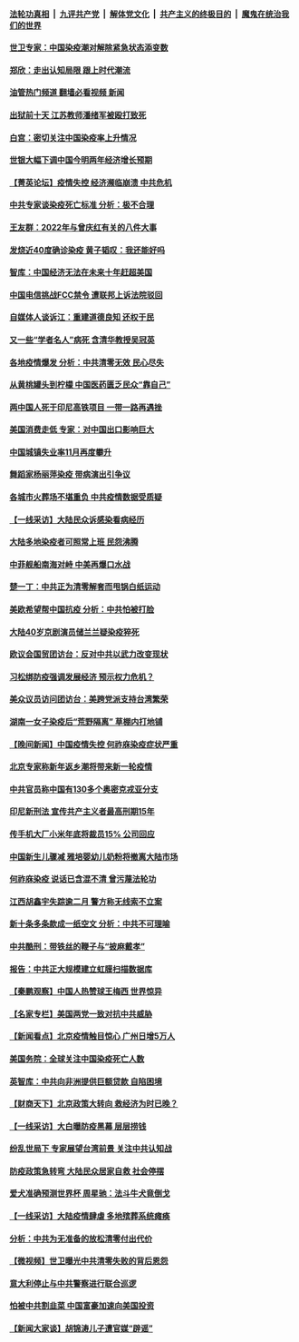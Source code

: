 ####  [法轮功真相](../../../../basic/blob/master/README.md?t=12211212) &nbsp;|&nbsp; [九评共产党](../../../../9ping.md/blob/master/README.md?t=12211212) &nbsp;|&nbsp; [解体党文化](../../../../jtdwh.md/blob/master/README.md?t=12211212)  &nbsp;|&nbsp; [共产主义的终极目的](../../../../gczydzjmd.md/blob/master/README.md?t=12211212) &nbsp;|&nbsp; [魔鬼在统治我们的世界](../../../../mgztzwmdsj.md/blob/master/README.md?t=12211212) 

#### [世卫专家：中国染疫潮对解除紧急状态添变数](../pages/nsc413/n13888628.md?t=12211212) 

#### [郑欣：走出认知局限 跟上时代潮流](../pages/nsc413/n13887826.md?t=12211212) 

#### [油管热门频道 翻墙必看视频 新闻](http://129.146.143.75:81/youtube.html?12211212)

#### [出狱前十天 江苏教师潘绪军被殴打致死](../pages/nsc413/n13888230.md?t=12211212) 

#### [白宫：密切关注中国染疫率上升情况](../pages/nsc413/n13888511.md?t=12211212) 

#### [世银大幅下调中国今明两年经济增长预期](../pages/nsc413/n13888612.md?t=12211212) 

#### [【菁英论坛】疫情失控 经济濒临崩溃 中共危机](../pages/nsc413/n13888408.md?t=12211212) 

#### [中共专家谈染疫死亡标准 分析：极不合理](../pages/nsc413/n13888482.md?t=12211212) 

#### [王友群：2022年与曾庆红有关的八件大事](../pages/nsc413/n13888603.md?t=12211212) 

#### [发烧近40度确诊染疫 黄子韬叹：我还能好吗](../pages/nsc413/n13888530.md?t=12211212) 

#### [智库：中国经济无法在未来十年赶超美国](../pages/nsc413/n13888561.md?t=12211212) 

#### [中国电信挑战FCC禁令 遭联邦上诉法院驳回](../pages/nsc413/n13888488.md?t=12211212) 

#### [自媒体人谈诉江：重建道德良知 还权于民](../pages/nsc413/n13887904.md?t=12211212) 

#### [又一些“学者名人”病死 含清华教授吴冠英](../pages/nsc413/n13888436.md?t=12211212) 

#### [各地疫情爆发 分析：中共清零无效 民心尽失](../pages/nsc413/n13888470.md?t=12211212) 

#### [从黄桃罐头到柠檬 中国医药匮乏民众“靠自己”](../pages/nsc413/n13888385.md?t=12211212) 

#### [两中国人死于印尼高铁项目 一带一路再遇挫](../pages/nsc413/n13888453.md?t=12211212) 

#### [美国消费走低 专家：对中国出口影响巨大](../pages/nsc413/n13888377.md?t=12211212) 

#### [中国城镇失业率11月再度攀升](../pages/nsc413/n13888335.md?t=12211212) 

#### [舞蹈家杨丽萍染疫 带病演出引争议](../pages/nsc413/n13888458.md?t=12211212) 

#### [各城市火葬场不堪重负 中共疫情数据受质疑](../pages/nsc413/n13888431.md?t=12211212) 

#### [【一线采访】大陆民众诉感染看病经历](../pages/nsc413/n13888216.md?t=12211212) 

#### [大陆多地染疫者可照常上班 民怨沸腾](../pages/nsc413/n13888446.md?t=12211212) 

#### [中菲舰船南海对峙 中美再爆口水战](../pages/nsc413/n13888425.md?t=12211212) 

#### [楚一丁：中共正为清零解套而甩锅白纸运动](../pages/nsc413/n13888194.md?t=12211212) 

#### [美欧希望帮中国抗疫 分析：中共怕被打脸](../pages/nsc413/n13888404.md?t=12211212) 

#### [大陆40岁京剧演员储兰兰疑染疫猝死](../pages/nsc413/n13888378.md?t=12211212) 

#### [欧议会国贸团访台：反对中共以武力改变现状](../pages/nsc413/n13888157.md?t=12211212) 

#### [习松绑防疫强调发展经济 预示权力危机？](../pages/nsc413/n13888201.md?t=12211212) 

#### [美众议员访问团访台：美跨党派支持台湾繁荣](../pages/nsc413/n13888189.md?t=12211212) 

#### [湖南一女子染疫后“荒野隔离” 草棚内打地铺](../pages/nsc413/n13888244.md?t=12211212) 


#### [【晚间新闻】中国疫情失控 何祚庥染疫症状严重](../pages/nsc413/n13888217.md?t=12211212) 

#### [北京专家称新年返乡潮将带来新一轮疫情](../pages/nsc413/n13888206.md?t=12211212) 


#### [中共官员称中国有130多个奥密克戎亚分支](../pages/nsc413/n13888179.md?t=12211212) 

#### [印尼新刑法 宣传共产主义者最高刑期15年](../pages/nsc413/n13888120.md?t=12211212) 

#### [传手机大厂小米年底将裁员15% 公司回应](../pages/nsc413/n13888136.md?t=12211212) 

#### [中国新生儿骤减 雅培婴幼儿奶粉将撤离大陆市场](../pages/nsc413/n13888109.md?t=12211212) 


#### [何祚庥染疫 说话已含混不清 曾污蔑法轮功](../pages/nsc413/n13887971.md?t=12211212) 

#### [江西胡鑫宇失踪逾二月 警方称无线索不立案](../pages/nsc413/n13887906.md?t=12211212) 

#### [新十条多条款成一纸空文 分析：中共不可理喻](../pages/nsc413/n13887705.md?t=12211212) 

#### [中共酷刑：带铁丝的鞭子与“披麻戴孝”](../pages/nsc413/n13887863.md?t=12211212) 

#### [报告：中共正大规模建立虹膜扫描数据库](../pages/nsc413/n13888092.md?t=12211212) 

#### [【秦鹏观察】中国人热赞球王梅西 世界惊异](../pages/nsc413/n13887853.md?t=12211212) 

#### [【名家专栏】美国两党一致对抗中共威胁](../pages/nsc413/n13887692.md?t=12211212) 

#### [【新闻看点】北京疫情触目惊心 广州日增5万人](../pages/nsc413/n13887857.md?t=12211212) 

#### [美国务院：全球关注中国染疫死亡人数](../pages/nsc413/n13887864.md?t=12211212) 

#### [英智库：中共向非洲提供巨额贷款 自陷困境](../pages/nsc413/n13887840.md?t=12211212) 

#### [【财商天下】北京政策大转向 救经济为时已晚？](../pages/nsc413/n13887822.md?t=12211212) 

#### [【一线采访】大白曝防疫黑幕 层层捞钱](../pages/nsc413/n13887676.md?t=12211212) 

#### [纷乱世局下 专家展望台湾前景 关注中共认知战](../pages/nsc413/n13887473.md?t=12211212) 

#### [防疫政策急转弯 大陆民众居家自救 社会停摆](../pages/nsc413/n13887804.md?t=12211212) 

#### [爱犬准确预测世界杯 周星驰：法斗牛犬竟倒戈](../pages/nsc413/n13887268.md?t=12211212) 

#### [【一线采访】大陆疫情肆虐 多地殡葬系统瘫痪](../pages/nsc413/n13887606.md?t=12211212) 

#### [分析：中共为无准备的放松清零付出代价](../pages/nsc413/n13887802.md?t=12211212) 

#### [【微视频】世卫曝光中共清零失败的背后恩怨](../pages/nsc413/n13887669.md?t=12211212) 

#### [意大利停止与中共警察进行联合巡逻](../pages/nsc413/n13887808.md?t=12211212) 

#### [怕被中共割韭菜 中国富豪加速向美国投资](../pages/nsc413/n13887794.md?t=12211212) 

#### [【新闻大家谈】胡锦涛儿子遭官媒“辟谣”](../pages/nsc413/n13887720.md?t=12211212) 

<img src='http://gfw-breaker.win/goodnews/indexes/nsc413.md' width='0px' height='0px'/>
